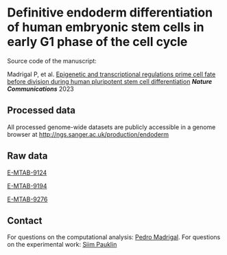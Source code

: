 # Definitive endoderm differentiation of human embryonic stem cells in early G1 phase of the cell cycle

Source code of the manuscript:

Madrigal P, et al. [Epigenetic and transcriptional regulations prime cell fate before division during human pluripotent stem cell differentiation](https://doi.org/10.1038/s41467-023-36116-9) _**Nature Communications**_ 2023

Processed data
-------
All processed genome-wide datasets are publicly accessible in a genome browser at http://ngs.sanger.ac.uk/production/endoderm

Raw data
-------
[E-MTAB-9124](https://www.ebi.ac.uk/biostudies/studies/E-MTAB-9124/)

[E-MTAB-9194](https://www.ebi.ac.uk/biostudies/studies/E-MTAB-9194/)

[E-MTAB-9276](https://www.ebi.ac.uk/biostudies/studies/E-MTAB-9276/)

Contact
-------
For questions on the computational analysis: [Pedro Madrigal](https://www.ebi.ac.uk/people/person/pedro-madrigal). For questions on the experimental work: [Siim Pauklin](https://www.ndorms.ox.ac.uk/research/research-groups/pauklin-group-tgfss-signalling-in-cancer-stem-cells)
